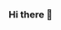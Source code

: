 ### Hi there 👋

<!--
**AryWirakusuma/AryWirakusuma** is a ✨ _special_ ✨ repository because its `README.md` (this file) appears on your GitHub profile.

<div id="header" align="center">
  <img src="<iframe src="https://giphy.com/embed/jdPMeyv9rn0hZHh8n9" width="480" height="480" frameBorder="0" class="giphy-embed" allowFullScreen></iframe><p><a href="https://giphy.com/stickers/coding-programmer-ngoding-jdPMeyv9rn0hZHh8n9">via GIPHY</a></p>" width="100"/>
</div>

Here are some ideas to get you started:

- 🔭 I’m currently a Robotics dan Artifical Intelligence engineering student 🤖
- 🌱 I’m currently learning Python and Robotics.
- 👯 I’m looking to collaborate on ...
- 🤔 I’m looking for help with ...
- 💬 Ask me about ...
- 📫 How to reach me: ...
- 😄 Pronouns: ...
- ⚡ Fun fact: ...
-->
